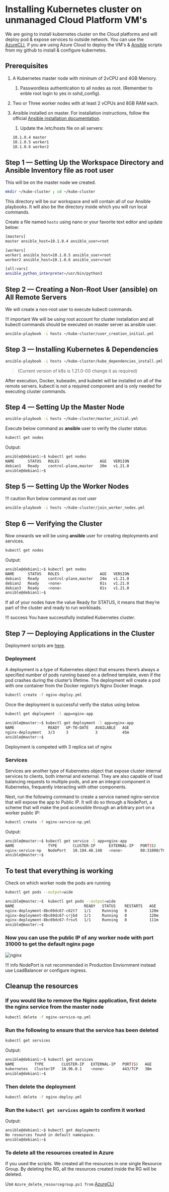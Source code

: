 # **Installing Kubernetes cluster on unmanaged Cloud Platform VM's**

We are going to install kubernetes cluster on the Cloud platforms and will deploy pod & expose services to outside network. You can use the [AzureCLI](https://github.com/asivaramanr/Azure/tree/master/AzureCLI), if you are using Azure Cloud  to deploy the VM's & [Ansible](https://github.com/asivaramanr/Ansible/tree/master/kubernetes_installation) scripts from my github  to install & configure kubernetes.

## Prerequisites

1. A Kubernetes master node with mininum of 2vCPU and 4GB Memory.

    1. Passwordless authentication to all nodes as root. (Remember to enble root login to yes in sshd_config).

2. Two or Three worker nodes with at least 2 vCPUs and 8GB RAM each.

3. Ansible installed on master. For installation instructions, follow the official [Ansible installation documentation](https://docs.ansible.com/ansible/latest/installation_guide/intro_installation.html).

    1. Update the /etc/hosts file on all servers:

    ```bash
    10.1.0.4 master
    10.1.0.5 worker1
    10.1.0.6 worker2
    ```

## Step 1 — Setting Up the Workspace Directory and Ansible Inventory file as root user

This will be on the master node we created.

```bash
mkdir ~/kube-cluster ; cd ~/kube-cluster
```

This directory will be our workspace and will contain all of our Ansible playbooks. It will also be the directory inside which you will run local commands.

Create a file named `hosts` using nano or your favorite text editor and update below:

```bash
[masters]
master ansible_host=10.1.0.4 ansible_user=root

[workers]
worker1 ansible_host=10.1.0.5 ansible_user=root
worker2 ansible_host=10.1.0.6 ansible_user=root

[all:vars]
ansible_python_interpreter=/usr/bin/python3
```

## Step 2 — Creating a Non-Root User (ansible) on All Remote Servers

We will create a non-root user to execute kubectl commands.

!!! important
    We will be using root account for cluster installation and all kubectl commands should be executed on master server as ansible user.

```bash
ansible-playbook -i hosts ~/kube-cluster/user_creation_initial.yml
```

## Step 3 — Installing Kubernetes & Dependencies

```bash
ansible-playbook -i hosts ~/kube-cluster/kube_dependencies_install.yml
```

> (Current version of k8s is 1.21.0-00 change it as required)

After execution, Docker, kubeadm, and kubelet will be installed on all of the remote servers. kubectl is not a required component and is only needed for executing cluster commands.

## Step 4 — Setting Up the Master Node

```bash
ansible-playbook -i hosts ~/kube-cluster/master_initial.yml 
```

Execute below command as **ansible** user to verify the cluster status:

```bash
kubectl get nodes
```

Output:

```bash
ansible@debian1:~$ kubectl get nodes
NAME      STATUS   ROLES                  AGE   VERSION
debian1   Ready    control-plane,master   20m   v1.21.0
ansible@debian1:~$
```

## Step 5 — Setting Up the Worker Nodes

!!! caution
    Run below command as root user

```bash
ansible-playbook -i hosts ~/kube-cluster/join_worker_nodes.yml
```

## Step 6 — Verifying the Cluster

Now onwards we will be using **ansible** user for creating deployments and services.

```bash
kubectl get nodes
```

Output:

```bash
ansible@debian1:~$ kubectl get nodes
NAME      STATUS   ROLES                  AGE   VERSION
debian1   Ready    control-plane,master   24m   v1.21.0
debian2   Ready    <none>                 81s   v1.21.0
debian3   Ready    <none>                 81s   v1.21.0
ansible@debian1:~$
```

If all of your nodes have the value Ready for STATUS, it means that they’re part of the cluster and ready to run workloads.

!!! success
    You have successfully installed Kubernetes cluster.

## Step 7 — Deploying Applications in the Cluster

Deployment scripts are [here](https://github.com/asivaramanr/Kubernetes/tree/master/Kubernetes_deployment).

### Deployment

A deployment is a type of Kubernetes object that ensures there’s always a specified number of pods running based on a defined template, even if the pod crashes during the cluster’s lifetime. The deployment will create a pod with one container from the Docker registry’s Nginx Docker Image.

```bash
kubectl create -f nginx-deploy.yml
```

Once the deployment is successful verify the status using below.

```bash
kubectl get deployment -l app=nginx-app
```

```bash
ansible@master:~$ kubectl get deployment -l app=nginx-app
NAME               READY   UP-TO-DATE   AVAILABLE   AGE
nginx-deployment   3/3     3            3           45m
ansible@master:~$
```

Deployment is competed with 3 replica set of nginx

### Services

Services are another type of Kubernetes object that expose cluster internal services to clients, both internal and external. They are also capable of load balancing requests to multiple pods, and are an integral component in Kubernetes, frequently interacting with other components.

Next, run the following command to create a service named nginx-service that will expose the app to Public IP. It will do so through a NodePort, a scheme that will make the pod accessible through an arbitrary port on a worker public IP:

```bash
kubectl create -f nginx-service-np.yml
```

Output:

```bash
ansible@master:~$ kubectl get service -l app=nginx-app
NAME               TYPE       CLUSTER-IP      EXTERNAL-IP   PORT(S)        AGE
nginx-service-np   NodePort   10.104.48.148   <none>        80:31000/TCP   4m27s
ansible@master:~$
```

## To test that everything is working

Check on which worker node the pods are running

```bash
kubectl get pods --output=wide
```

```bash
ansible@master:~$  kubectl get pods --output=wide
NAME                               READY   STATUS    RESTARTS   AGE    IP               NODE      NOMINATED NODE   READINESS GATES
nginx-deployment-8bc69dc67-c62t7   1/1     Running   0          120m   10.244.235.131   worker1   <none>           <none>
nginx-deployment-8bc69dc67-crjbd   1/1     Running   0          120m   10.244.189.66    worker2   <none>           <none>
nginx-deployment-8bc69dc67-frsv5   1/1     Running   0          111m   10.244.189.67    worker2   <none>           <none>
ansible@master:~$
```

### Now you can use the public IP of any worker node with port 31000 to get the default nginx page

![nginx](nginx.PNG)

!!! info
    NodePort is not recommended in Production Enviornment instead use LoadBalancer or configure ingress.

## Cleanup the resources

### If you would like to remove the Nginx application, first delete the nginx service from the master node

```bash
kubectl delete -f nginx-service-np.yml
```

### Run the following to ensure that the service has been deleted

```bash
kubectl get services
```

Output:

```bash
ansible@debian1:~$ kubectl get services
NAME         TYPE        CLUSTER-IP   EXTERNAL-IP   PORT(S)   AGE
kubernetes   ClusterIP   10.96.0.1    <none>        443/TCP   38m
ansible@debian1:~$
```

### Then delete the deployment

```bash
kubectl delete -f nginx-deploy.yml
```

### Run the `kubectl get services` again to confirm it worked

Output:

```bash
ansible@debian1:~$ kubectl get deployments
No resources found in default namespace.
ansible@debian1:~$
```

### To delete all the resources created in Azure

 If you used the scripts. We created all the resources in one single Resource Group. By deleting the RG,  all the resources created inside the RG will be deleted.

 Use `Azure_delete_resourcegroup.ps1 from` [AzureCLI](https://github.com/asivaramanr/Azure/tree/master/AzureCLI)
